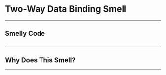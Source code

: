 # Two-Way Data Binding Smell

------

## Smelly Code

```
```

------

## Why Does This Smell?

------
